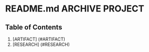 # README.md ARCHIVE PROJECT
 
## Table of Contents

1. [ARTIFACT] (#ARTIFACT)
2. [RESEARCH] (#RESEARCH)
